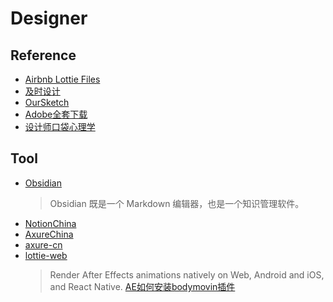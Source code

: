 # Designer

## Reference

- [Airbnb Lottie Files](https://lottiefiles.com/)
- [及时设计](https://js.design/courses)
- [OurSketch](https://oursketch.com/)
- [Adobe全套下载](https://www.yuque.com/qianxun-nzpyh/kb)
- [设计师口袋心理学](https://iason.notion.site/6719c7650fd1406c92287f556520fbc3)

## Tool

- [Obsidian](https://obsidian.md/)
    > Obsidian 既是一个 Markdown 编辑器，也是一个知识管理软件。
- [NotionChina](https://notionchina.co/)
- [AxureChina](https://axurechina.org/)
- [axure-cn](https://github.com/pluwen/axure-cn)
- [lottie-web](https://github.com/airbnb/lottie-web)
    > Render After Effects animations natively on Web, Android and iOS, and React Native.
    > [AE如何安装bodymovin插件](https://uijiaohu.com/ae%e5%ae%89%e8%a3%85bodymovin%e6%8f%92%e4%bb%b6/)